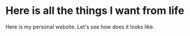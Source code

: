 # Here is all the things I want from life 

Here is my personal website. Let's see how does it looks like. 
